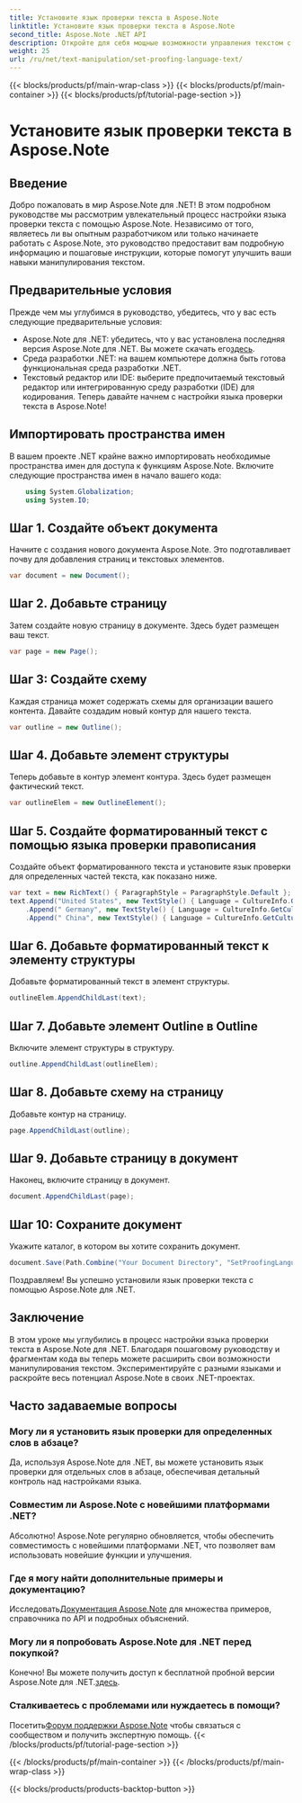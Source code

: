 ```yaml
---
title: Установите язык проверки текста в Aspose.Note
linktitle: Установите язык проверки текста в Aspose.Note
second_title: Aspose.Note .NET API
description: Откройте для себя мощные возможности управления текстом с помощью Aspose.Note для .NET. Легко настройте язык проверки с помощью пошаговых инструкций. Улучшите свои .NET-проекты прямо сейчас!
weight: 25
url: /ru/net/text-manipulation/set-proofing-language-text/
---
```


{{< blocks/products/pf/main-wrap-class >}}
{{< blocks/products/pf/main-container >}}
{{< blocks/products/pf/tutorial-page-section >}}

# Установите язык проверки текста в Aspose.Note

## Введение
Добро пожаловать в мир Aspose.Note для .NET! В этом подробном руководстве мы рассмотрим увлекательный процесс настройки языка проверки текста с помощью Aspose.Note. Независимо от того, являетесь ли вы опытным разработчиком или только начинаете работать с Aspose.Note, это руководство предоставит вам подробную информацию и пошаговые инструкции, которые помогут улучшить ваши навыки манипулирования текстом.
## Предварительные условия
Прежде чем мы углубимся в руководство, убедитесь, что у вас есть следующие предварительные условия:
- Aspose.Note для .NET: убедитесь, что у вас установлена последняя версия Aspose.Note для .NET. Вы можете скачать его[здесь](https://releases.aspose.com/note/net/).
- Среда разработки .NET: на вашем компьютере должна быть готова функциональная среда разработки .NET.
- Текстовый редактор или IDE: выберите предпочитаемый текстовый редактор или интегрированную среду разработки (IDE) для кодирования.
Теперь давайте начнем с настройки языка проверки текста в Aspose.Note!
## Импортировать пространства имен
В вашем проекте .NET крайне важно импортировать необходимые пространства имен для доступа к функциям Aspose.Note. Включите следующие пространства имен в начало вашего кода:
```csharp
    using System.Globalization;
    using System.IO;
```
## Шаг 1. Создайте объект документа
Начните с создания нового документа Aspose.Note. Это подготавливает почву для добавления страниц и текстовых элементов.
```csharp
var document = new Document();
```
## Шаг 2. Добавьте страницу
Затем создайте новую страницу в документе. Здесь будет размещен ваш текст.
```csharp
var page = new Page();
```
## Шаг 3: Создайте схему
Каждая страница может содержать схемы для организации вашего контента. Давайте создадим новый контур для нашего текста.
```csharp
var outline = new Outline();
```
## Шаг 4. Добавьте элемент структуры
Теперь добавьте в контур элемент контура. Здесь будет размещен фактический текст.
```csharp
var outlineElem = new OutlineElement();
```
## Шаг 5. Создайте форматированный текст с помощью языка проверки правописания
Создайте объект форматированного текста и установите язык проверки для определенных частей текста, как показано ниже.
```csharp
var text = new RichText() { ParagraphStyle = ParagraphStyle.Default };
text.Append("United States", new TextStyle() { Language = CultureInfo.GetCultureInfo("en-US") })
    .Append(" Germany", new TextStyle() { Language = CultureInfo.GetCultureInfo("de-DE") })
    .Append(" China", new TextStyle() { Language = CultureInfo.GetCultureInfo("zh-CN") });
```
## Шаг 6. Добавьте форматированный текст к элементу структуры
Добавьте форматированный текст в элемент структуры.
```csharp
outlineElem.AppendChildLast(text);
```
## Шаг 7. Добавьте элемент Outline в Outline
Включите элемент структуры в структуру.
```csharp
outline.AppendChildLast(outlineElem);
```
## Шаг 8. Добавьте схему на страницу
Добавьте контур на страницу.
```csharp
page.AppendChildLast(outline);
```
## Шаг 9. Добавьте страницу в документ
Наконец, включите страницу в документ.
```csharp
document.AppendChildLast(page);
```
## Шаг 10: Сохраните документ
Укажите каталог, в котором вы хотите сохранить документ.
```csharp
document.Save(Path.Combine("Your Document Directory", "SetProofingLanguageForText.one"));
```
Поздравляем! Вы успешно установили язык проверки текста с помощью Aspose.Note для .NET.
## Заключение
В этом уроке мы углубились в процесс настройки языка проверки текста в Aspose.Note для .NET. Благодаря пошаговому руководству и фрагментам кода вы теперь можете расширить свои возможности манипулирования текстом. Экспериментируйте с разными языками и раскройте весь потенциал Aspose.Note в своих .NET-проектах.

## Часто задаваемые вопросы
### Могу ли я установить язык проверки для определенных слов в абзаце?
Да, используя Aspose.Note для .NET, вы можете установить язык проверки для отдельных слов в абзаце, обеспечивая детальный контроль над настройками языка.
### Совместим ли Aspose.Note с новейшими платформами .NET?
Абсолютно! Aspose.Note регулярно обновляется, чтобы обеспечить совместимость с новейшими платформами .NET, что позволяет вам использовать новейшие функции и улучшения.
### Где я могу найти дополнительные примеры и документацию?
 Исследовать[Документация Aspose.Note](https://reference.aspose.com/note/net/) для множества примеров, справочника по API и подробных объяснений.
### Могу ли я попробовать Aspose.Note для .NET перед покупкой?
 Конечно! Вы можете получить доступ к бесплатной пробной версии Aspose.Note для .NET.[здесь](https://releases.aspose.com/).
### Сталкиваетесь с проблемами или нуждаетесь в помощи?
 Посетить[Форум поддержки Aspose.Note](https://forum.aspose.com/c/note/28) чтобы связаться с сообществом и получить экспертную помощь.
{{< /blocks/products/pf/tutorial-page-section >}}

{{< /blocks/products/pf/main-container >}}
{{< /blocks/products/pf/main-wrap-class >}}

{{< blocks/products/products-backtop-button >}}
